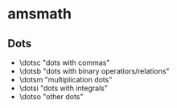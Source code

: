 # amsmath
## Dots
- \dotsc	"dots with commas"
- \dotsb	"dots with binary operatiors/relations"
- \dotsm	"multiplication dots"
- \dotsi	"dots with integrals"
- \dotso	"other dots"
